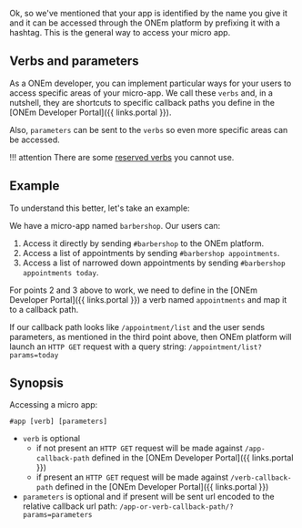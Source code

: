 Ok, so we've mentioned that your app is identified by the name you give it and it can be accessed through the ONEm platform by prefixing it with a hashtag. This is the general way to access your micro app.

## Verbs and parameters

As a ONEm developer, you can implement particular ways for your users to access specific areas of your micro-app. We call these `verbs` and, in a nutshell, they are shortcuts to specific callback paths you define in the [ONEm Developer Portal]({{ links.portal }}).

Also, `parameters` can be sent to the `verbs` so even more specific areas can be accessed.

!!! attention
    There are some [reserved verbs](/core/reserved_verbs/) you cannot use.

## Example

To understand this better, let's take an example:

We have a micro-app named `barbershop`. Our users can:

1. Access it directly by sending `#barbershop` to the ONEm platform.
2. Access a list of appointments by sending `#barbershop appointments`.
3. Access a list of narrowed down appointments by sending `#barbershop appointments today`.

For points 2 and 3 above to work, we need to define in the [ONEm Developer Portal]({{ links.portal }}) a verb named `appointments` and map it to a callback path.

If our callback path looks like `/appointment/list` and the user sends parameters, as mentioned in the third point above, then ONEm platform will launch an `HTTP GET` request with a query string: `/appointment/list?params=today`

## Synopsis

Accessing a micro app:

`#app [verb] [parameters]`

- `verb` is optional
    - if not present an `HTTP GET` request will be made against `/app-callback-path` defined in the [ONEm Developer Portal]({{ links.portal }})
    - if present an `HTTP GET` request will be made against `/verb-callback-path` defined in the [ONEm Developer Portal]({{ links.portal }})
- `parameters` is optional and if present will be sent url encoded to the relative callback url path: `/app-or-verb-callback-path/?params=parameters`
